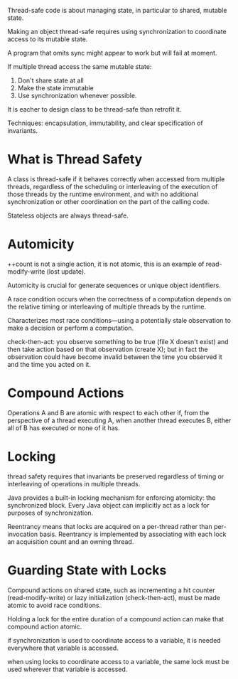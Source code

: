 Thread-safe code is about managing state, in particular to shared, mutable state.

Making an object thread-safe requires using synchronization to coordinate access to its mutable state.

A program that omits sync might appear to work but will fail at moment.

If multiple thread access the same mutable state:
1. Don't share state at all
2. Make the state immutable
3. Use synchronization whenever possible.

It is eacher to design class to be thread-safe than retrofit it.

Techniques: encapsulation, immutability, and clear specification of invariants.

# What is Thread Safety
A class is thread-safe if it behaves correctly when accessed from multiple threads, regardless of the scheduling or interleaving of the execution of those threads by the runtime environment, and with no additional synchronization or other coordination on the part of the calling code.

Stateless objects are always thread-safe.

# Automicity
++count is not a single action, it is not atomic, this is an example of read-modify-write (lost update).

Automicity is crucial for generate sequences or unique object identifiers.

A race condition occurs when the correctness of a computation depends on the relative timing or interleaving of multiple threads by the runtime.

Characterizes most race conditions—using a potentially stale observation to make a decision or perform a computation. 

check-then-act: you observe something to be true (file X doesn't exist) and then take action based on that observation (create X); but in fact the observation could have become invalid between the time you observed it and the time you acted on it.

# Compound Actions
Operations A and B are atomic with respect to each other if, from the perspective of a thread executing A, when another thread executes B, either all of B has executed or none of it has.

# Locking
 thread safety requires that invariants be preserved regardless of timing or interleaving of operations in multiple threads.

 Java provides a built-in locking mechanism for enforcing atomicity: the synchronized block. Every Java object can implicitly act as a lock for purposes of synchronization.

Reentrancy means that locks are acquired on a per-thread rather than per-invocation basis. Reentrancy is implemented by associating with each lock an acquisition count and an owning thread.

# Guarding State with Locks
Compound actions on shared state, such as incrementing a hit counter (read-modify-write) or lazy initialization (check-then-act), must be made atomic to avoid race conditions.

Holding a lock for the entire duration of a compound action can make that compound action atomic. 

if synchronization is used to coordinate access to a variable, it is needed everywhere that variable is accessed.

when using locks to coordinate access to a variable, the same lock must be used wherever that variable is accessed.

